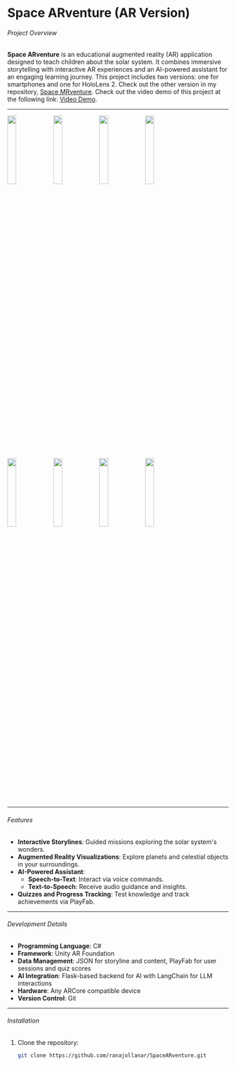
# Space ARventure (AR Version)

###### Project Overview
**Space ARventure** is an educational augmented reality (AR) application designed to teach children about the solar system. It combines immersive storytelling with interactive AR experiences and an AI-powered assistant for an engaging learning journey.
This project includes two versions: one for smartphones and one for HoloLens 2. Check out the other version in my repository, [Space MRventure](https://github.com/ranajollanar/SpaceMRventure).
Check out the video demo of this project at the following link: [Video Demo](https://drive.google.com/drive/folders/1oOQBktZ6-Q6GgawcX-34sOd2BE3prSaO?usp=drive_link).


---

<img src="https://github.com/user-attachments/assets/976e040a-03ca-4ecb-9efb-277298da6b8c" width="20%">
<img src="https://github.com/user-attachments/assets/716033af-635b-4ea9-8288-27b2b32f9eca" width="20%">
<img src="https://github.com/user-attachments/assets/4c6ef41a-2760-4475-a272-9876163952cf" width="20%">
<img src="https://github.com/user-attachments/assets/1e083d8a-7843-4e17-92d4-4ff716b86768" width="20%">
<img src="https://github.com/user-attachments/assets/58c34445-e5d2-4236-914d-69f49a2a7192" width="20%">
<img src="https://github.com/user-attachments/assets/ee391c7a-9b10-458e-98cb-315faca1bf30" width="20%">
<img src="https://github.com/user-attachments/assets/6a2cfdb2-76d2-4d62-9962-b77497ad1671" width="20%">
<img src="https://github.com/user-attachments/assets/7085480a-29dd-4556-b238-43766d10eb2b" width="20%">

---
###### Features
- **Interactive Storylines**: Guided missions exploring the solar system's wonders.
- **Augmented Reality Visualizations**: Explore planets and celestial objects in your surroundings.
- **AI-Powered Assistant**:
  - **Speech-to-Text**: Interact via voice commands.
  - **Text-to-Speech**: Receive audio guidance and insights.
- **Quizzes and Progress Tracking**: Test knowledge and track achievements via PlayFab.

---

###### Development Details
- **Programming Language**: C#
- **Framework**: Unity AR Foundation
- **Data Management**: JSON for storyline and content, PlayFab for user sessions and quiz scores
- **AI Integration**: Flask-based backend for AI with LangChain for LLM interactions
- **Hardware**: Any ARCore compatible device
- **Version Control**: Git


---

###### Installation
1. Clone the repository:
   ```bash
   git clone https://github.com/ranajollanar/SpaceARventure.git
